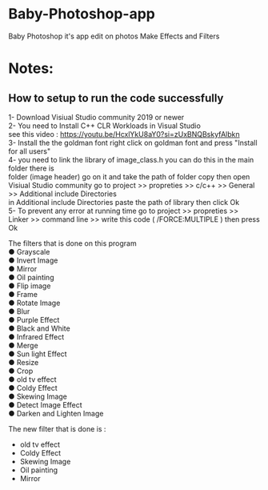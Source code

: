 # Baby-Photoshop-app
Baby Photoshop it's app edit on photos Make Effects and Filters
# Notes:  
How to setup to run the code successfully  
---------------------------------------------------------------------------  

1- Download Visiual Studio community 2019 or newer  
2- You need to Install C++ CLR Workloads in Visual Studio  
see this video : https://youtu.be/HcxlYkU8aY0?si=zUxBNQBskyfAlbkn  
3- Install the the goldman font right click on goldman font and press "Install for all users"  
4- you need to link the library of image_class.h you can do this in the main folder there is  
folder (image header) go on it and take the path of folder copy then open Visiual Studio community go to project >> propreties >> c/c++ >> General >> Additional include Directories  
in Additional include Directories paste the path of library then click Ok  
5- To prevent any error at running time go to project >> propreties >> Linker >> command line >> write this code ( /FORCE:MULTIPLE ) then press Ok  
  
The filters that is done on this program  
● Grayscale  
● Invert Image  
● Mirror  
● Oil painting  
● Flip image  
● Frame  
● Rotate Image  
● Blur  
● Purple Effect  
● Black and White   
● Infrared Effect     
● Merge  
● Sun light Effect  
● Resize  
● Crop  
● old tv effect     
● Coldy Effect  
● Skewing Image   
● Detect Image Effect     
● Darken and Lighten Image  

The new filter that is done is :  
- old tv effect  
- Coldy Effect  
- Skewing Image  
- Oil painting  
- Mirror  
